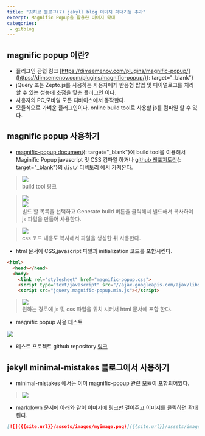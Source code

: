 ```yaml
---
title: "깃허브 블로그(7) jekyll blog 이미지 확대기능 추가"
excerpt: Magnific Popup을 활용한 이미지 확대
categories:
 - gitblog
---
```


## magnific popup 이란?
- 플러그인 관련 링크 [https://dimsemenov.com/plugins/magnific-popup/](https://dimsemenov.com/plugins/magnific-popup/){: target="_blank"}
- jQuery 또는 Zepto.js를 사용하는 사용자에게 반응형 팝업 및 다이얼로그를 처리할 수 있는 성능에 초점을 맞춘 플러그인 이다.
- 사용자의 PC,모바일 모든 디바이스에서 동작한다.
- 모듈식으로 가벼운 플러그인이다. online build tool로 사용할 js를 컴파일 할 수 있다.

## magnific popup 사용하기
- [magnific-popup document](https://dimsemenov.com/plugins/magnific-popup/documentation.html#mfp-build-tool/){: target="_blank"}에 build tool을 이용해서 Maginific Popup javascript 및 CSS 컴파일 하거나 [github 레포지토리](https://github.com/dimsemenov/Magnific-Popup){: target="_blank"}의 `dist/` 디렉토리 에서 가져온다.  
  
> [![]({{site.url}}/assets/images/gitblog/16zoom.png)]({{site.url}}/assets/images/gitblog/16zoom.png)  
> build tool 링크  
  
> [![]({{site.url}}/assets/images/gitblog/16zoom1.png)]({{site.url}}/assets/images/gitblog/16zoom1.png)  
> [![]({{site.url}}/assets/images/gitblog/16zoom2.png)]({{site.url}}/assets/images/gitblog/16zoom2.png)  
> 빌드 할 목록을 선택하고 Generate build 버튼을 클릭해서 빌드해서 복사하여 js 파일을 만들어 사용한다.  
  
> [![]({{site.url}}/assets/images/gitblog/16zoom3.png)]({{site.url}}/assets/images/gitblog/16zoom3.png)  
> css 코드 내용도 복사해서 파일을 생성한 뒤 사용한다.

- html 문서에 CSS,javascript 파일과 initialization 코드를 포함시킨다.  
  
```html
<html>
  <head></head>
  <body>
    <link rel="stylesheet" href="magnific-popup.css">
    <script type="text/javascript" src="//ajax.googleapis.com/ajax/libs/jquery/1.9.1/jquery.min.js"></script>
    <script src="jquery.magnific-popup.min.js"></script>
```  
  
> [![]({{site.url}}/assets/images/gitblog/16zoom4.png)]({{site.url}}/assets/images/gitblog/16zoom4.png)  
> 원하는 경로에 js 및 css 파일을 위치 시켜서 html 문서에 포함 한다.  
  
- magnific popup 사용 테스트  
  
[![]({{site.url}}/assets/images/gitblog/17result.gif)]({{site.url}}/assets/images/gitblog/17result.gif)  
  
- 테스트 프로젝트 github repository [링크](https://github.com/shellcode777/code_harbor/tree/master/popup)  
  
## jekyll minimal-mistakes 블로그에서 사용하기
- minimal-mistakes 에서는 이미 magnific-popup 관련 모듈이 포함되어있다.  
  
> [![]({{site.url}}/assets/images/gitblog/18useinblog.png)]({{site.url}}/assets/images/gitblog/18useinblog.png)  

- markdown 문서에 아래와 같이 이미지에 링크만 걸어주고 이미지를 클릭하면 확대된다.  
  

```md
[![]({{site.url}}/assets/images/myimage.png)]({{site.url}}/assets/images//myimage.png)
```

